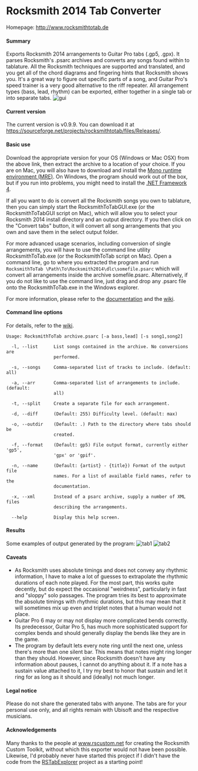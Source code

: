 # Rocksmith 2014 Tab Converter
Homepage: http://www.rocksmithtotab.de

#### Summary
Exports Rocksmith 2014 arrangements to Guitar Pro tabs (.gp5, .gpx). It parses Rocksmith's .psarc archives and converts any songs found within to tablature. All the Rocksmith techniques are supported and translated, and you get all of the chord diagrams and fingering hints that Rocksmith shows you. It's a great way to figure out specific parts of a song, and Guitar Pro's speed trainer is a very good alternative to the riff repeater. All arrangement types (bass, lead, rhythm) can be exported, either together in a single tab or into separate tabs.
![gui][gui]

#### Current version
The current version is v0.9.9. You can download it at https://sourceforge.net/projects/rocksmithtotab/files/Releases/.

#### Basic use

Download the appropriate version for your OS (Windows or Mac OSX) from the above link, then extract the archive to a location of your choice. If you are on Mac, you will also have to download and install the [Mono runtime environment (MRE)][mre]. On Windows, the program should work out of the box, but if you run into problems, you might need to install the [.NET Framework 4][dotnet].

If all you want to do is convert all the Rocksmith songs you own to tablature, then you can simply start the RocksmithToTabGUI.exe (or the RocksmithToTabGUI script on Mac), which will allow you to select your Rocksmith 2014 install directory and an output directory. If you then click on the "Convert tabs" button, it will convert all song arrangements that you own and save them in the select output folder.

For more advanced usage scenarios, including conversion of single arrangements, you will have to use the command line utility RocksmithToTab.exe (or the RocksmithToTab script on Mac). Open a command line, go to where you extracted the program and run
`RocksmithToTab \Path\To\Rocksmith2014\dlc\somefile.psarc`
which will convert all arrangements inside the archive somefile.psarc. Alternatively, if you do not like to use the command line, just drag and drop any .psarc file onto the RocksmithToTab.exe in the Windows explorer.

For more information, please refer to the [documentation][] and the [wiki][].

#### Command line options
For details, refer to the [wiki][].
```
Usage: RocksmithToTab archive.psarc [-a bass,lead] [-s song1,song2]

  -l, --list      List songs contained in the archive. No conversions are 
                  performed.

  -s, --songs     Comma-separated list of tracks to include. (default: all)

  -a, --arr       Comma-separated list of arrangements to include. (default: 
                  all)

  -t, --split     Create a separate file for each arrangement.

  -d, --diff      (Default: 255) Difficulty level. (default: max)

  -o, --outdir    (Default: .) Path to the directory where tabs should be 
                  created.

  -f, --format    (Default: gp5) File output format, currently either 'gp5', 
                  'gpx' or 'gpif'.
				  
  -n, --name	  (Default: {artist} - {title}) Format of the output file
				  names. For a list of available field names, refer to the
				  documentation.

  -x, --xml       Instead of a psarc archive, supply a number of XML files 
                  describing the arrangements.

  --help          Display this help screen.
```

#### Results
Some examples of output generated by the program:
![tab1][tab1]
![tab2][tab2]

#### Caveats
* As Rocksmith uses absolute timings and does not convey any rhythmic information, I have to make a lot of guesses to extrapolate the rhythmic durations of each note played. For the most part, this works quite decently, but do expect the occasional "weirdness", particularly in fast and "sloppy" solo passages. The program tries its best to approximate the absolute timings with rhythmic durations, but this may mean that it will sometimes mix up even and triplet notes that a human would not place.
* Guitar Pro 6 may or may not display more complicated bends correctly. Its predecessor, Guitar Pro 5, has much more sophisticated support for complex bends and should generally display the bends like they are in the game.
* The program by default lets every note ring until the next one, unless there's more than one silent bar. This means that notes might ring longer than they should. However, since Rocksmith doesn't have any information about pauses, I cannot do anything about it. If a note has a sustain value attached to it, I try my best to honor that sustain and let it ring for as long as it should and (ideally) not much longer.

#### Legal notice
Please do not share the generated tabs with anyone. The tabs are for your personal use only, and all rights remain with Ubisoft and the respective musicians.

#### Acknowledgements
Many thanks to the people at www.rscustom.net for creating the Rocksmith Custom Toolkit, without which this exporter would not have been possible. Likewise, I'd probably never have started this project if I didn't have the code from the [RSTabExplorer](https://github.com/andulv/RSTabExplorer) project as a starting point!

[tab1]: https://github.com/fholger/RocksmithToTab/blob/master/pics/sample1.jpg
[tab2]: https://github.com/fholger/RocksmithToTab/blob/master/pics/sample2.jpg
[gui]: https://github.com/fholger/RocksmithToTab/blob/master/pics/gui.jpg
[wiki]: https://github.com/fholger/RocksmithToTab/wiki/Options
[documentation]: http://www.rocksmithtotab.de/documentation/
[MacUserGuide]: https://github.com/fholger/RocksmithToTab/wiki/MacUserGuide
[mre]: http://www.mono-project.com/download/
[dotnet]: http://www.microsoft.com/en-us/download/details.aspx?id=17851